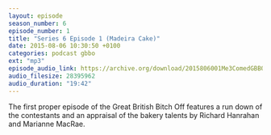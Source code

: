 ```yaml
---
layout: episode
season_number: 6
episode_number: 1
title: "Series 6 Episode 1 (Madeira Cake)"
date: 2015-08-06 10:30:50 +0100
categories: podcast gbbo
ext: "mp3"
episode_audio_link: https://archive.org/download/2015806001Me3ComedGBBOEpisode1/2015-8-06-001-Me3_Comed--GBBO-Episode1.mp3
audio_filesize: 28395962
audio_duration: "19:42"
---
```

The first proper episode of the Great British Bitch Off features a run down of the contestants and an appraisal of the bakery talents by Richard Hanrahan and Marianne MacRae.
